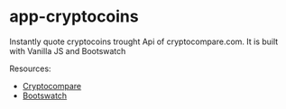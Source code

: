 # app-cryptocoins

Instantly quote cryptocoins trought Api of cryptocompare.com. It is built with Vanilla JS and Bootswatch

Resources:

* [Cryptocompare](https://www.cryptocompare.com/)
* [Bootswatch](https://bootswatch.com)

